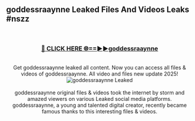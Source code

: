 ## goddessraaynne Leaked Files And Videos Leaks #nszz
<br>
<div align="center">
<h3><a href="https://watchclip.my.id/goddessraaynne" rel="nofollow">🔴 CLICK HERE 🌐==►►goddessraaynne</a></h3>
<br>
Get goddessraaynne leaked all content. Now you can access all files & videos of goddessraaynne. All video and files new update 2025!
<br>
<a href="https://watchclip.my.id/goddessraaynne" rel="nofollow" data-target="animated-image.originalLink"><img src="https://i.ibb.co.com/WyWwxjT/player-gif2.gif" alt="goddessraaynne Leaked" style="max-width: 100%; display: inline-block;" data-target="animated-image.originalImage"></a>
<br><br>
goddessraaynne original files & videos took the internet by storm and amazed viewers on various Leaked social media platforms. goddessraaynne, a young and talented digital creator, recently became famous thanks to this interesting files & videos.
</div>
<br>